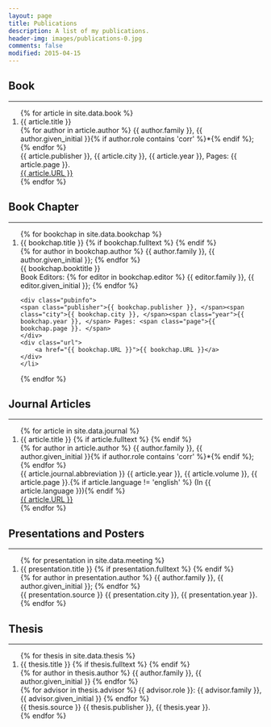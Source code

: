 ```yaml
---
layout: page
title: Publications
description: A list of my publications.
header-img: images/publications-0.jpg
comments: false
modified: 2015-04-15
---
```



## Book
-----

<div class='panel-pub'>
<ol>
{% for article in site.data.book %}
    <li>
    <div class="title">
    <span class="title">{{ article.title }}</span>
    </div>
    <div class='author'>
    {% for author in article.author %}
        <span class='{{ author.role }}'>{{ author.family }}, {{ author.given_initial }}{% if author.role contains 'corr' %}*{% endif %}; </span>
    {% endfor %}
    </div>
    <div class="pubinfo">
    <span class="publisher">{{ article.publisher }}, </span><span class="city">{{ article.city }}, </span><span class="year">{{ article.year }}, </span> Pages: <span class="page">{{ article.page }}. </span>
    </div>
    <div class="url">
        <a href="{{ article.URL }}">{{ article.URL }}</a>
    </div>
    </li>
{% endfor %}
</ol>
</div>


## Book Chapter
-----

<div class='panel-pub'>
<ol>
{% for bookchap in site.data.bookchap %}
    <li>
    <div class="title">
    <span class="title">{{ bookchap.title }}</span>
    {% if bookchap.fulltext %}
        <a title="fulltext" href="{{ site.url }}/downloads/bookchap/{{ bookchap.fulltext }}"><i class="fa fa-file-pdf-o"></i></a>
    {% endif %}
    </div>
    <div class='author'>
    {% for author in bookchap.author %}
        <span class='{{ author.role }}'>{{ author.family }}, {{ author.given_initial }}; </span>
    {% endfor %}
    </div>
    <div class="booktitle">
    <span class="booktitle">{{ bookchap.booktitle }}</span>
    </div>
    Book Editors:
    {% for editor in bookchap.editor %}
        <span class='editor'>{{ editor.family }}, {{ editor.given_initial }}; </span>
    {% endfor %}
    
    <div class="pubinfo">
    <span class="publisher">{{ bookchap.publisher }}, </span><span class="city">{{ bookchap.city }}, </span><span class="year">{{ bookchap.year }}, </span> Pages: <span class="page">{{ bookchap.page }}. </span>
    </div>
    <div class="url">
        <a href="{{ bookchap.URL }}">{{ bookchap.URL }}</a>
    </div>
    </li>
{% endfor %}
</ol>
</div>


## Journal Articles
-----

<div class='panel-pub'>
<ol>
{% for article in site.data.journal %}
    <li>
    <div class="title">
    <span class="title">{{ article.title }}</span>
    {% if article.fulltext %}
        <a title="fulltext" href="{{ site.url }}/downloads/journal/{{ article.fulltext }}"><i class="fa fa-file-pdf-o"></i></a>
    {% endif %}
    </div>
    <div class='author'>
    {% for author in article.author %}
        <span class='{{ author.role }}'>{{ author.family }}, {{ author.given_initial }}{% if author.role contains 'corr' %}*{% endif %}; </span>
    {% endfor %}
    </div>
    <div class="pubinfo">
    <span class="source">{{ article.journal.abbreviation }} </span><span class="year">{{ article.year }}, </span><span class="volume">{{ article.volume }}, </span><span class="page">{{ article.page }}.</span>{% if article.language != 'english' %}<span class="language"> (In {{ article.language }})</span>{% endif %}
    </div>
    <div class="url">
        <a href="{{ article.URL }}">{{ article.URL }}</a>
    </div>
    </li>
{% endfor %}
</ol>
</div>

## Presentations and Posters
-----

<div class='panel-pub'>
<ol>
{% for presentation in site.data.meeting %}
    <li>
    <div class="title">
    <span class="title">{{ presentation.title }}</span>
    {% if presentation.fulltext %}
        <a title="fulltext" href="{{ site.url }}/downloads/meeting/{{ presentation.fulltext }}"><i class="fa fa-file-pdf-o"></i></a>
    {% endif %}
    </div>
    <div class='author'>
    {% for author in presentation.author %}
        <span class='{{ author.role }}'>{{ author.family }}, {{ author.given_initial }}; </span>
    {% endfor %}
    </div>
    <div class="pubinfo">
    <span class="source">{{ presentation.source }} </span><span class="city">{{ presentation.city }}, </span><span class="year">{{ presentation.year }}.</span>
    </div>
    </li>
{% endfor %}
</ol>
</div>

## Thesis
-----

<div class='panel-pub'>
<ol>
{% for thesis in site.data.thesis %}
    <li>
    <div class="title">
    <span class="title">{{ thesis.title }}</span>
    {% if thesis.fulltext %}
        <a title="fulltext" href="{{ site.url }}/downloads/thesis/{{ thesis.fulltext }}"><i class="fa fa-file-pdf-o"></i></a>
    {% endif %}
    </div>
    <div class='author'>
    {% for author in thesis.author %}
        <span class='{{ author.role }}'>{{ author.family }}, {{ author.given_initial }}</span>
    {% endfor %}
    </div>
    {% for advisor in thesis.advisor %}
        <span class='advisor'>{{ advisor.role }}: {{ advisor.family }}, {{ advisor.given_initial }}</span>
    {% endfor %}
    <div class="pubinfo">
    <span class="source">{{ thesis.source }} </span><span class="publisher">{{ thesis.publisher }}, </span><span class="year">{{ thesis.year }}.</span>
    </div>
    </li>
{% endfor %}
</ol>
</div>



